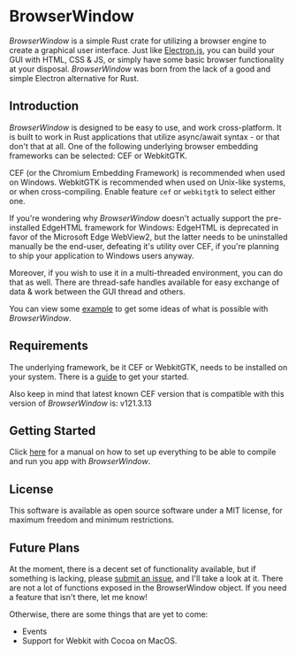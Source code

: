 # BrowserWindow

_BrowserWindow_ is a simple Rust crate for utilizing a browser engine to create a graphical user interface.
Just like [Electron.js](https://www.electronjs.org/), you can build your GUI with HTML, CSS & JS, or simply have some basic browser functionality at your disposal.
_BrowserWindow_ was born from the lack of a good and simple Electron alternative for Rust.

## Introduction

_BrowserWindow_ is designed to be easy to use, and work cross-platform. It is built to work in Rust
applications that utilize async/await syntax - or that don't that at all.
One of the following underlying browser embedding frameworks can be selected: CEF or WebkitGTK.

CEF (or the Chromium Embedding Framework) is recommended when used on Windows.
WebkitGTK is recommended when used on Unix-like systems, or when cross-compiling.
Enable feature `cef` or `webkitgtk` to select either one.

If you're wondering why _BrowserWindow_ doesn't actually support the pre-installed EdgeHTML
framework for Windows: EdgeHTML is deprecated in favor of the Microsoft Edge WebView2, but the
latter needs to be uninstalled manually be the end-user, defeating it's utility over CEF, if you're planning to ship your application to Windows users anyway.

Moreover, if you wish to use it in a multi-threaded environment, you can do that as well.
There are thread-safe handles available for easy exchange of data & work between the GUI thread and others.

You can view some [example](https://github.com/bamilab/browser-window/tree/master/examples) to get
some ideas of what is possible with _BrowserWindow_.

## Requirements

The underlying framework, be it CEF or WebkitGTK, needs to be installed on your system. There is a
[guide](./docs/GETTING-STARTED.md) to get your started.

Also keep in mind that latest known CEF version that is compatible with this version of
_BrowserWindow_ is: v121.3.13

## Getting Started

Click [here](./docs/GETTING-STARTED.md) for a manual on how to set up everything to be able to
compile and run you app with _BrowserWindow_.

## License

This software is available as open source software under a MIT license, for maximum freedom and
minimum restrictions.

## Future Plans

At the moment, there is a decent set of functionality available, but if something is lacking, please [submit an issue](https://github.com/bamilab/browser-window/issues), and I'll take a look at it.
There are not a lot of functions exposed in the BrowserWindow object. If you need a feature that
isn't there, let me know!

Otherwise, there are some things that are yet to come:

* Events
* Support for Webkit with Cocoa on MacOS.
